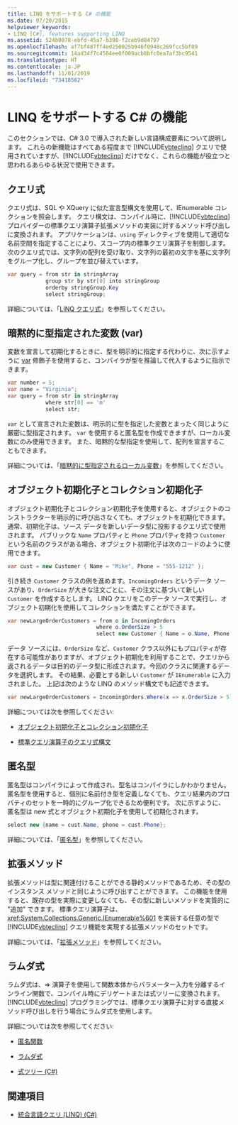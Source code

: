 ```yaml
---
title: LINQ をサポートする C# の機能
ms.date: 07/20/2015
helpviewer_keywords:
- LINQ [C#], features supporting LINQ
ms.assetid: 524b0078-ebfd-45a7-b390-f2ceb9d84797
ms.openlocfilehash: af7bf487ff4ed250025b946f0948c269fcc5bf09
ms.sourcegitcommit: 14ad34f7c4564ee0f009acb8bfc0ea7af3bc9541
ms.translationtype: HT
ms.contentlocale: ja-JP
ms.lasthandoff: 11/01/2019
ms.locfileid: "73418562"
---
```

# <a name="c-features-that-support-linq"></a>LINQ をサポートする C# の機能

このセクションでは、C# 3.0 で導入された新しい言語構成要素について説明します。 これらの新機能はすべてある程度まで [!INCLUDE[vbteclinq](~/includes/vbteclinq-md.md)] クエリで使用されていますが、[!INCLUDE[vbteclinq](~/includes/vbteclinq-md.md)] だけでなく、これらの機能が役立つと思われるあらゆる状況で使用できます。

## <a name="query-expressions"></a>クエリ式

クエリ式は、SQL や XQuery に似た宣言型構文を使用して、IEnumerable コレクションを照会します。 クエリ構文は、コンパイル時に、[!INCLUDE[vbteclinq](~/includes/vbteclinq-md.md)] プロバイダーの標準クエリ演算子拡張メソッドの実装に対するメソッド呼び出しに変換されます。 アプリケーションは、`using` ディレクティブを使用して適切な名前空間を指定することにより、スコープ内の標準クエリ演算子を制御します。 次のクエリ式では、文字列の配列を受け取り、文字列の最初の文字を基に文字列をグループ化し、グループを並び替えています。

```csharp
var query = from str in stringArray
            group str by str[0] into stringGroup
            orderby stringGroup.Key
            select stringGroup;
```

詳細については、「[LINQ クエリ式](../../../linq/index.md)」を参照してください。

## <a name="implicitly-typed-variables-var"></a>暗黙的に型指定された変数 (var)

変数を宣言して初期化するときに、型を明示的に指定する代わりに、次に示すように [var](../../../language-reference/keywords/var.md) 修飾子を使用すると、コンパイラが型を推論して代入するように指示できます。

```csharp
var number = 5;
var name = "Virginia";
var query = from str in stringArray
            where str[0] == 'm'
            select str;
```

`var` として宣言された変数は、明示的に型を指定した変数とまったく同じように厳密に型指定されます。 `var` を使用すると匿名型を作成できますが、ローカル変数にのみ使用できます。 また、暗黙的な型指定を使用して、配列を宣言することもできます。

詳細については、「[暗黙的に型指定されるローカル変数](../../classes-and-structs/implicitly-typed-local-variables.md)」を参照してください。

## <a name="object-and-collection-initializers"></a>オブジェクト初期化子とコレクション初期化子

オブジェクト初期化子とコレクション初期化子を使用すると、オブジェクトのコンストラクターを明示的に呼び出さなくても、オブジェクトを初期化できます。 通常、初期化子は、ソース データを新しいデータ型に投影するクエリ式で使用されます。 パブリックな `Name` プロパティと `Phone` プロパティを持つ `Customer` という名前のクラスがある場合、オブジェクト初期化子は次のコードのように使用できます。

```csharp
var cust = new Customer { Name = "Mike", Phone = "555-1212" };
```

引き続き `Customer` クラスの例を進めます。`IncomingOrders` というデータ ソースがあり、`OrderSize` が大きな注文ごとに、その注文に基づいて新しい `Customer` を作成するとします。 LINQ クエリをこのデータ ソースで実行し、オブジェクト初期化を使用してコレクションを満たすことができます。

```csharp
var newLargeOrderCustomers = from o in IncomingOrders
                            where o.OrderSize > 5
                            select new Customer { Name = o.Name, Phone = o.Phone };
```

データ ソースには、`OrderSize` など、`Customer` クラス以外にもプロパティが存在する可能性がありますが、オブジェクト初期化を利用することで、クエリから返されるデータは目的のデータ型に形成されます。今回のクラスに関連するデータを選択します。 その結果、必要とする新しい `Customer` が `IEnumerable` に入力されました。 上記は次のような LINQ のメソッド構文でも記述できます。

```csharp
var newLargeOrderCustomers = IncomingOrders.Where(x => x.OrderSize > 5).Select(y => new Customer { Name = y.Name, Phone = y.Phone });
```

詳細については次を参照してください:

- [オブジェクト初期化子とコレクション初期化子](../../classes-and-structs/object-and-collection-initializers.md)

- [標準クエリ演算子のクエリ式構文](./query-expression-syntax-for-standard-query-operators.md)

## <a name="anonymous-types"></a>匿名型

匿名型はコンパイラによって作成され、型名はコンパイラにしかわかりません。 匿名型を使用すると、個別に名前付き型を定義しなくても、クエリ結果内のプロパティのセットを一時的にグループ化できるため便利です。 次に示すように、匿名型は new 式とオブジェクト初期化子を使用して初期化されます。

```csharp
select new {name = cust.Name, phone = cust.Phone};
```

詳細については、「[匿名型](../../classes-and-structs/anonymous-types.md)」を参照してください。

## <a name="extension-methods"></a>拡張メソッド

拡張メソッドは型に関連付けることができる静的メソッドであるため、その型のインスタンス メソッドと同じように呼び出すことができます。 この機能を使用すると、既存の型を実際に変更しなくても、その型に新しいメソッドを実質的に "追加" できます。 標準クエリ演算子は、<xref:System.Collections.Generic.IEnumerable%601> を実装する任意の型で [!INCLUDE[vbteclinq](~/includes/vbteclinq-md.md)] クエリ機能を実現する拡張メソッドのセットです。

詳細については、「[拡張メソッド](../../classes-and-structs/extension-methods.md)」を参照してください。

## <a name="lambda-expressions"></a>ラムダ式

ラムダ式は、=> 演算子を使用して関数本体からパラメーター入力を分離するインライン関数で、コンパイル時にデリゲートまたは式ツリーに変換されます。 [!INCLUDE[vbteclinq](~/includes/vbteclinq-md.md)] プログラミングでは、標準クエリ演算子に対する直接メソッド呼び出しを行う場合にラムダ式を使用します。

詳細については次を参照してください:

- [匿名関数](../../statements-expressions-operators/anonymous-functions.md)

- [ラムダ式](../../statements-expressions-operators/lambda-expressions.md)

- [式ツリー (C#)](../expression-trees/index.md)

## <a name="see-also"></a>関連項目

- [統合言語クエリ (LINQ) (C#)](./index.md)
